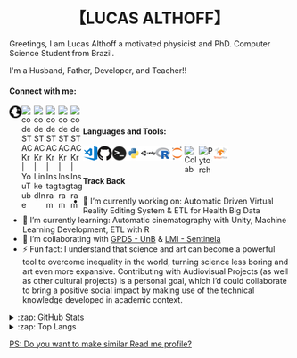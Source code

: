 <h1 align="center"> 【LUCAS ALTHOFF】</h1>
<p align="center">

Greetings, I am Lucas Althoff a motivated physicist and PhD. Computer Science Student from Brazil. 

I'm a Husband, Father, Developer, and Teacher!!
</p>

#### Connect with me:
[<img align="left" alt="codeSTACKr.com" width="22px" src="https://raw.githubusercontent.com/iconic/open-iconic/master/svg/globe.svg" />][website]
[<img align="left" alt="codeSTACKr | YouTube" width="22px" src="https://cdn.jsdelivr.net/npm/simple-icons@v3/icons/gmail.svg" />][email]
[<img align="left" alt="codeSTACKr | LinkedIn" width="22px" src="https://cdn.jsdelivr.net/npm/simple-icons@v3/icons/linkedin.svg" />][linkedin]
[<img align="left" alt="codeSTACKr | Instagram" width="22px" src="https://cdn.jsdelivr.net/npm/simple-icons@v3/icons/researchgate.svg" />][researchgate]
[<img align="left" alt="codeSTACKr | Instagram" width="22px" src="https://cdn.jsdelivr.net/npm/simple-icons@v3/icons/orcid.svg" />][orcid]
[<img align="left" alt="codeSTACKr | Instagram" width="22px" src="https://cdn.jsdelivr.net/npm/simple-icons@v3/icons/googlescholar.svg" />][googlescholar] <br/>

#### Languages and Tools:

<img align="left" alt="Visual Studio Code" width="26px" src="https://raw.githubusercontent.com/github/explore/80688e429a7d4ef2fca1e82350fe8e3517d3494d/topics/visual-studio-code/visual-studio-code.png" />
<img align="left" alt="GitHub" width="26px" src="https://raw.githubusercontent.com/github/explore/78df643247d429f6cc873026c0622819ad797942/topics/github/github.png" />
<img align="left" alt="Terminal" width="26px" src="https://raw.githubusercontent.com/github/explore/80688e429a7d4ef2fca1e82350fe8e3517d3494d/topics/terminal/terminal.png" /> 
<img align="left" alt="Python" width="26px" src="https://raw.githubusercontent.com/github/explore/80688e429a7d4ef2fca1e82350fe8e3517d3494d/topics/python/python.png"/>
<img align="left" alt="Unity" width="26px" src="https://raw.githubusercontent.com/github/explore/80688e429a7d4ef2fca1e82350fe8e3517d3494d/topics/unity/unity.png"/>
<img align="left" alt="R" width="26px" src="https://raw.githubusercontent.com/github/explore/80688e429a7d4ef2fca1e82350fe8e3517d3494d/topics/r/r.png"/>
<img align="left" alt="Jupyter" width="26px" src="https://raw.githubusercontent.com/github/explore/80688e429a7d4ef2fca1e82350fe8e3517d3494d/topics/jupyter-notebook/jupyter-notebook.png"/>
<img align="left" alt="Colab" width="26px" src="https://miro.medium.com/max/512/1*dWlg8C46t_ZJ9P8rc-RyWg.png"/>
<img align="left" alt="Pytorch" width="26px" src="https://pytorch.org/assets/images/pytorch-logo.png"/>
<img align="left" alt="Tensorflow" width="26px" src="https://raw.githubusercontent.com/github/explore/80688e429a7d4ef2fca1e82350fe8e3517d3494d/topics/tensorflow/tensorflow.png"/>

<br/><br/>


#### Track Back

- 🔭 I’m currently working on: Automatic Driven Virtual Reality Editing System & ETL for Health Big Data 
- 🌱 I’m currently learning: Automatic cinematography with Unity, Machine Learning Development, ETL with R  
- 👯 I’m collaborating with [GPDS - UnB](http://www.gpds.ene.unb.br/) & [LMI - Sentinela](http://www.lmi-sentinela.unb.br/)
- ⚡ Fun fact: I understand that science and art can become a powerful tool to overcome inequality in the world, turning science less boring and art even more expansive. Contributing with Audiovisual Projects (as well as other cultural projects) is a personal goal, which I’d could collaborate to bring a positive social impact by making use of the technical knowledge developed in academic context.

</details>

<details>
  <summary>:zap: GitHub Stats</summary>

  <img align="left" alt="Lucas's GitHub Stats" src="https://github-readme-stats.vercel.app/api?username=lucas-althoff&show_icons=true&hide_border=true" />

</details>

<details>
  <summary>:zap: Top Langs</summary>

  <img align="left" alt="Lucas's GitHub Stats" src="https://github-readme-stats.vercel.app/api/top-langs/?username=lucas-althoff&layout=compact" />

</details>

[PS: Do you want to make similar Read me profile?](https://www.youtube.com/watch?t=107&v=n6d4KHSKqGk&feature=youtu.be)

[orcid]: https://orcid.org/0000-0002-3387-9686
[researchgate]: https://www.researchgate.net/profile/Lucas-Althoff
[googlescholar]: https://scholar.google.com.br/citations?hl=pt-BR&user=POn52SkAAAAJ
[website]: https://lucas-althoff.github.io/
[email]: https://ls.althoff@gmail.com
[linkedin]: https://www.linkedin.com/in//lucas-althoff-747451151

